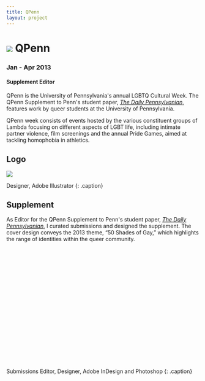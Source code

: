 ```yaml
---
title: QPenn
layout: project
---
```

# ![][2] QPenn
### Jan - Apr 2013
#### Supplement Editor

QPenn is the University of Pennsylvania's annual LGBTQ Cultural Week. The QPenn Supplement to Penn's student paper, [*The Daily Pennsylvanian*][3], features work by queer students at the University of Pennsylvania.

QPenn week consists of events hosted by the various constituent groups of Lambda focusing on different aspects of LGBT life, including intimate partner violence, film screenings and the annual Pride Games, aimed at tackling homophobia in athletics.

## Logo
![][1]

Designer, Adobe Illustrator
{: .caption}


## Supplement
As Editor for the QPenn Supplement to Penn's student paper, [*The Daily Pennsylvanian*][3], I curated submissions and designed the supplement. The cover design conveys the 2013 theme, “50 Shades of Gay,” which highlights the range of identities within the queer community.

<div data-configid="31926889/55818281" style="width:100%; height:300px;" class="issuuembed"></div>
<script type="text/javascript" src="//e.issuu.com/embed.js" async="true"></script>

Submissions Editor, Designer, Adobe InDesign and Photoshop
{: .caption}


[1]: /assets/images/qpenn-logo.jpg
[2]: /assets/images/penn-lgbt-logo.jpg
[3]: http://www.thedp.com/
